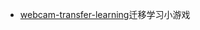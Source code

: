 - [webcam-transfer-learning](https://storage.googleapis.com/tfjs-examples/webcam-transfer-learning/dist/index.html)迁移学习小游戏
